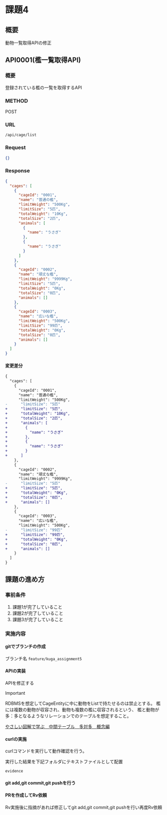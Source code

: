 # 課題4

## 概要

動物一覧取得APIの修正

## API0001(檻一覧取得API)

### 概要

登録されている檻の一覧を取得するAPI

### METHOD

POST

### URL

```
/api/cage/list
```

### Request

```json
{}
```

### Response

```json
{
  "cages": [
    {
      "cageId": "0001",
      "name": "普通の檻",
      "limitWeight": "500Kg",
      "limitSize": "5匹",
      "totalWeight": "10Kg",
      "totalSize": "2匹",
      "animals": [
        {
          "name": "うさぎ"
        },
        {
          "name": "うさぎ"
        }
      ]
    },
    {
      "cageId": "0002",
      "name": "頑丈な檻",
      "limitWeight": "9999Kg",
      "limitSize": "5匹",
      "totalWeight": "0Kg",
      "totalSize": "0匹",
      "animals": []
    },
    {
      "cageId": "0003",
      "name": "広いな檻",
      "limitWeight": "500Kg",
      "limitSize": "99匹",
      "totalWeight": "0Kg",
      "totalSize": "0匹",
      "animals": []
    }
  ]
}
```

#### 変更差分
```diff
{
  "cages": [
    {
      "cageId": "0001",
      "name": "普通の檻",
      "limitWeight": "500Kg",
-      "limitSize": "5匹"
+      "limitSize": "5匹",
+      "totalWeight": "10Kg",
+      "totalSize": "2匹",
+      "animals": [
+        {
+          "name": "うさぎ"
+        },
+        {
+          "name": "うさぎ"
+        }
+      ]
    },
    {
      "cageId": "0002",
      "name": "頑丈な檻",
      "limitWeight": "9999Kg",
-      "limitSize": "5匹"
+      "limitSize": "5匹",
+      "totalWeight": "0Kg",
+      "totalSize": "0匹",
+      "animals": []
    },
    {
      "cageId": "0003",
      "name": "広いな檻",
      "limitWeight": "500Kg",
-      "limitSize": "99匹"
+      "limitSize": "99匹",
+      "totalWeight": "0Kg",
+      "totalSize": "0匹",
+      "animals": []
    }
  ]
}
```

## 課題の進め方

### 事前条件

1. 課題1が完了していること
1. 課題2が完了していること
1. 課題3が完了していること

### 実施内容

#### gitでブランチの作成

ブランチ名
```feature/kuga_assignment5```

#### APIの実装

APIを修正する

> [!IMPORTANT]
> RDBMSを想定してCageEntityに中に動物をListで持たせるのは禁止とする。
> 檻には複数の動物が収容され、動物も複数の檻に収容されるという、 檻と動物が多：多となるようなリレーションでのテーブルを想定すること。

[やさしい図解で学ぶ　中間テーブル　多対多　概念編](https://qiita.com/ramuneru/items/db43589551dd0c00fef9)

#### curlの実施

curlコマンドを実行して動作確認を行う。

実行した結果を下記フォルダにテキストファイルとして配置

```
evidence
```

#### git add,git commit,git pushを行う

#### PRを作成してRv依頼

Rv実施後に指摘があれば修正してgit add,git commit,git pushを行い再度Rv依頼
